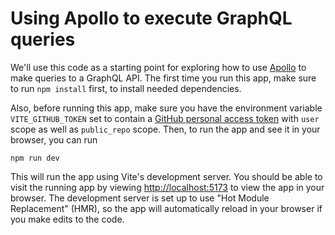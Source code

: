 # Using Apollo to execute GraphQL queries

We'll use this code as a starting point for exploring how to use [Apollo](https://www.apollographql.com/) to make queries to a GraphQL API.  The first time you run this app, make sure to run `npm install` first, to install needed dependencies.

Also, before running this app, make sure you have the environment variable `VITE_GITHUB_TOKEN` set to contain a [GitHub personal access token](https://help.github.com/articles/creating-an-access-token-for-command-line-use/) with `user` scope as well as `public_repo` scope.  Then, to run the app and see it in your browser, you can run
```
npm run dev
```
This will run the app using Vite's development server.  You should be able to visit the running app by viewing [http://localhost:5173](http://localhost:5173) to view the app in your browser.  The development server is set up to use "Hot Module Replacement" (HMR), so the app will automatically reload in your browser if you make edits to the code.
